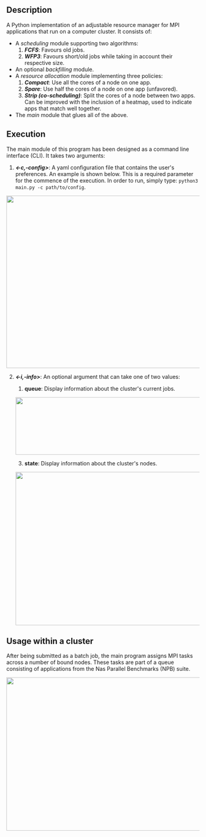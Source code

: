 ## Description
A Python implementation of an adjustable resource manager for MPI applications that run on a computer cluster. It consists of:
  - A *scheduling* module supporting two algorithms:
    1. ***FCFS***: Favours old jobs.
    2. ***WFP3***: Favours short/old jobs while taking in account their respective size.
  - An optional *backfilling* module.
  - A *resource allocation* module implementing three policies: 
    1. ***Compact***: Use all the cores of a node on one app.
    2. ***Spare***: Use half the cores of a node on one app (unfavored).
    3. ***Strip (co-scheduling)***: Split the cores of a node between two apps. Can be improved with the inclusion of a heatmap, used to indicate apps that match well together.
  - The *main* module that glues all of the above.

## Execution

The main module of this program has been designed as a command line interface (CLI). It takes two arguments:
1. ***<-c,-config>***: A yaml configuration file that contains the user's preferences. An example is shown below. This is a required parameter for the commence of the execution. In order to run, simply type: `python3 main.py -c path/to/config`.
<p align="center">
  <img width="600" height="450" src="https://user-images.githubusercontent.com/57871211/162432383-062c3ea8-39a5-4f92-83c5-259de3a4dd09.png">
</p>

2. ***<-i,-info>***: An optional argument that can take one of two values:
    1. **queue**: Display information about the cluster's current jobs.
    <p align="center">
      <img width="550" height="150" src="https://user-images.githubusercontent.com/57871211/162433778-e1592b6d-26d4-4775-b035-5197cdd2f226.png">
    </p>
    
    3. **state**: Display information about the cluster's nodes.
    <p align="center">
      <img width="550" height="400"src="https://user-images.githubusercontent.com/57871211/162433927-d3ba862f-c1f2-42b8-9ed2-e3b2407421f4.png">
    </p>

## Usage within a cluster

After being submitted as a batch job, the main program assigns MPI tasks across a number of bound nodes. These tasks are part of a queue consisting of applications from the Nas Parallel Benchmarks (NPB) suite.
<p align="center">
      <img width="600" height="400" src="https://user-images.githubusercontent.com/57871211/162434755-17e2fa8a-8184-4b59-adc1-625f7fb2ea22.png">
</p>
